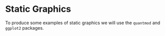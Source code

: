 # Static Graphics

To produce some examples of static graphics we will use the `quantmod` and `ggplot2` packages.
